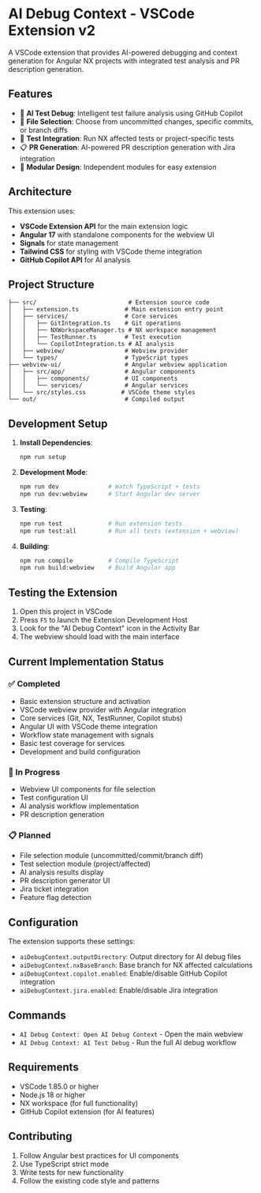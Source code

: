 # AI Debug Context - VSCode Extension v2

A VSCode extension that provides AI-powered debugging and context generation for Angular NX projects with integrated test analysis and PR description generation.

## Features

- 🤖 **AI Test Debug**: Intelligent test failure analysis using GitHub Copilot
- 📁 **File Selection**: Choose from uncommitted changes, specific commits, or branch diffs
- 🧪 **Test Integration**: Run NX affected tests or project-specific tests
- 📋 **PR Generation**: AI-powered PR description generation with Jira integration
- 🎯 **Modular Design**: Independent modules for easy extension

## Architecture

This extension uses:
- **VSCode Extension API** for the main extension logic
- **Angular 17** with standalone components for the webview UI
- **Signals** for state management
- **Tailwind CSS** for styling with VSCode theme integration
- **GitHub Copilot API** for AI analysis

## Project Structure

```
├── src/                          # Extension source code
│   ├── extension.ts             # Main extension entry point
│   ├── services/                # Core services
│   │   ├── GitIntegration.ts    # Git operations
│   │   ├── NXWorkspaceManager.ts # NX workspace management
│   │   ├── TestRunner.ts        # Test execution
│   │   └── CopilotIntegration.ts # AI analysis
│   ├── webview/                 # Webview provider
│   └── types/                   # TypeScript types
├── webview-ui/                  # Angular webview application
│   ├── src/app/                 # Angular components
│   │   ├── components/          # UI components
│   │   └── services/            # Angular services
│   └── src/styles.css          # VSCode theme styles
└── out/                         # Compiled output
```

## Development Setup

1. **Install Dependencies**:
   ```bash
   npm run setup
   ```

2. **Development Mode**:
   ```bash
   npm run dev              # Watch TypeScript + tests
   npm run dev:webview      # Start Angular dev server
   ```

3. **Testing**:
   ```bash
   npm run test             # Run extension tests
   npm run test:all         # Run all tests (extension + webview)
   ```

4. **Building**:
   ```bash
   npm run compile          # Compile TypeScript
   npm run build:webview    # Build Angular app
   ```

## Testing the Extension

1. Open this project in VSCode
2. Press `F5` to launch the Extension Development Host
3. Look for the "AI Debug Context" icon in the Activity Bar
4. The webview should load with the main interface

## Current Implementation Status

### ✅ Completed
- Basic extension structure and activation
- VSCode webview provider with Angular integration
- Core services (Git, NX, TestRunner, Copilot stubs)
- Angular UI with VSCode theme integration
- Workflow state management with signals
- Basic test coverage for services
- Development and build configuration

### 🚧 In Progress
- Webview UI components for file selection
- Test configuration UI
- AI analysis workflow implementation
- PR description generation

### 📋 Planned
- File selection module (uncommitted/commit/branch diff)
- Test selection module (project/affected)
- AI analysis results display
- PR description generator UI
- Jira ticket integration
- Feature flag detection

## Configuration

The extension supports these settings:

- `aiDebugContext.outputDirectory`: Output directory for AI debug files
- `aiDebugContext.nxBaseBranch`: Base branch for NX affected calculations
- `aiDebugContext.copilot.enabled`: Enable/disable GitHub Copilot integration
- `aiDebugContext.jira.enabled`: Enable/disable Jira integration

## Commands

- `AI Debug Context: Open AI Debug Context` - Open the main webview
- `AI Debug Context: AI Test Debug` - Run the full AI debug workflow

## Requirements

- VSCode 1.85.0 or higher
- Node.js 18 or higher
- NX workspace (for full functionality)
- GitHub Copilot extension (for AI features)

## Contributing

1. Follow Angular best practices for UI components
2. Use TypeScript strict mode
3. Write tests for new functionality
4. Follow the existing code style and patterns